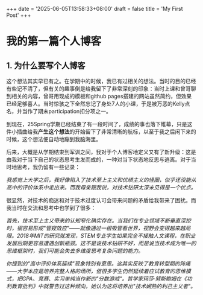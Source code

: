 +++
date = '2025-06-05T13:58:33+08:00'
draft = false
title = 'My First Post'
+++
# 我的第一篇个人博客
## 1. 为什么要写个人博客
这个想法其实早已有之。在学期中的时候，我已有过相关的想法。当时的目的已经有些记不清了，但有关的趣事倒是给我留下了非常深刻的印象：当时上课和曾哥聊到相关的内容，曾哥用现成的模板和github pages搭建的网站虽然简约，但效果已经足够喜人。当时惊骇之下全然忘记了身处7人的小课，于是被万恶的Kelly点名，并当作了期末participation扣分项之一。

到现在，25Spring学期已经结束了有一段时间了，成绩的事也落下帷幕，只是这件小插曲给我**产生这个想法**的开始留下了非常清晰的航标，以至于我之后闲下来的时候，这个想法便自动地蹦到我脑海里。

后来，大概是从学期结束到军训之间，我对于个人博客地定义又有了新升级：这是由我对于当下自己的状态思考生发而成的，一种对当下状态地反思与逃离。对于当时地思考，我仍留有一些记录：

*我感觉上大学之后，我好像陷入了技术至上主义和优绩主义的怪圈，似乎还没能从高中的评价体系中走出来。而我母亲跟我说，对技术钻研太深未见得是一个优点。*

很显然，对技术的痴迷和对于技术过度认可会带来问题的矛盾给我带来了困扰。而我当时在交流和思考中也学到了很多：

*首先，技术至上主义带来的认知窄化确实存在。当我们在专业领域不断垂直深挖时，很容易形成"管窥效应"——就像通过一根吸管看世界，视野会变得越来越局限。2018年MIT的研究就发现，STEM专业学生如果完全不接触人文课程，在职业发展后期更容易遭遇创新瓶颈。这不是说技术钻研不好，而是说当技术成为唯一的思维框架时，我们可能会失去多维度思考复杂问题的能力。*

*你提到的"高中评价体系延续"现象特别有意思。这其实反映了教育转型期的阵痛——大学本应是培养完整人格的场所，但很多学生仍然延续着应试教育的思维模式，把GPA、竞赛、实习单纯当作新的"分数游戏"。哲学家玛莎·努斯鲍姆在《功利教育批判》中就警告过这种倾向，她认为这将培养出"技术娴熟的利己主义者"。*




